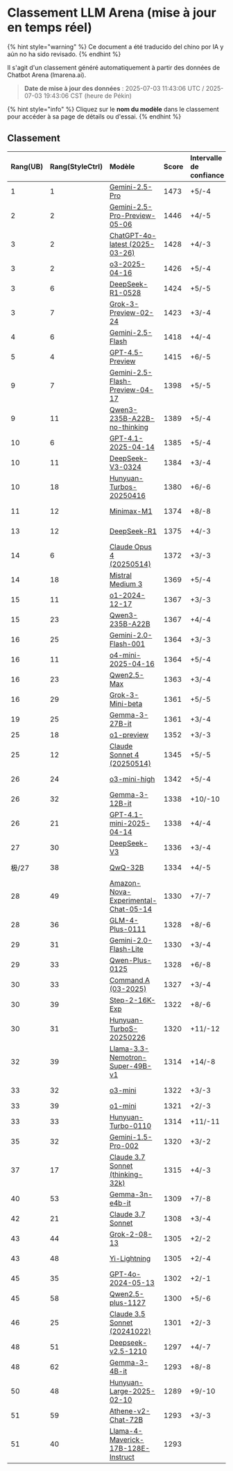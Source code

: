 # Classement LLM Arena (mise à jour en temps réel)


{% hint style="warning" %}
Ce document a été traducido del chino por IA y aún no ha sido revisado.
{% endhint %}




Il s'agit d'un classement généré automatiquement à partir des données de Chatbot Arena (lmarena.ai).

> **Date de mise à jour des données** : 2025-07-03 11:43:06 UTC / 2025-07-03 19:43:06 CST (heure de Pékin)

{% hint style="info" %}
Cliquez sur le **nom du modèle** dans le classement pour accéder à sa page de détails ou d'essai.
{% endhint %}

## Classement

| Rang(UB) | Rang(StyleCtrl) | Modèle                                                                                                                         | Score | Intervalle de confiance | Votes     | Fournisseur             | Licence                  | Date de fin des connaissances |
|:---|:---|:---|:---|:---|:---|:---|:---|:---|
|        1 |               1 | [Gemini-2.5-Pro](http://aistudio.google.com/app/prompts/new_chat?model=gemini-2.5-pro)                                      | 1473 | +5/-4   | 14,062  | Google                 | Propriétaire             | Données non disponibles    |
|        2 |               2 | [Gemini-2.5-Pro-Preview-05-06](http://aistudio.google.com/app/prompts/new_chat?model=gemini-2.5-pro-preview-05-06)          | 1446 | +4/-5   | 14,432  | Google                 | Propriétaire             | Données non disponibles    |
|        3 |               2 | [ChatGPT-4o-latest (2025-03-26)](https://x.com/OpenAI/status/1905331956856050135)                                           | 1428 | +4/-3   | 23,599  | OpenAI                 | Propriétaire             | Données non disponibles    |
|        3 |               2 | [o3-2025-04-16](https://openai.com/index/introducing-o3-and-o4-mini/)                                                       | 1426 | +5/-4   | 20,095  | OpenAI                 | Propriétaire             | Données non disponibles    |
|        3 |               6 | [DeepSeek-R1-0528](https://api-docs.deepseek.com/news/news250528)                                                           | 1424 | +5/-5   | 12,396  | DeepSeek               | MIT                     | Données non disponibles    |
|        3 |               7 | [Grok-3-Preview-02-24](https://x.ai/blog/grok-3)                                                                            | 1423 | +3/-4   | 25,067  | xAI                    | Propriétaire             | Données non disponibles    |
|        4 |               6 | [Gemini-2.5-Flash](http://aistudio.google.com/app/prompts/new_chat?model=gemini-2.5-flash)                                  | 1418 | +4/-4   | 19,451  | Google                 | Propriétaire             | Données non disponibles    |
|        5 |               4 | [GPT-4.5-Preview](https://openai.com/index/introducing-gpt-4-5/)                                                            | 1415 | +6/-5   | 15,271  | OpenAI                 | Propriétaire             | Données non disponibles    |
|        9 |               7 | [Gemini-2.5-Flash-Preview-04-17](http://aistudio.google.com/app/prompts/new_chat?model=gemini-2.5-flash-preview-04-17)      | 1398 | +5/-5   | 16,552  | Google                 | Propriétaire             | Données non disponibles    |
|        9 |              11 | [Qwen3-235B-A22B-no-thinking](https://qwenlm.github.io/blog/qwen3/)                                                         | 1389 | +5/-4   | 14,090  | Alibaba                | Apache 2.0              | Données non disponibles    |
|       10 |               6 | [GPT-4.1-2025-04-14](https://openai.com/index/gpt-4-1/)                                                                     | 1385 | +5/-4   | 17,456  | OpenAI                 | Propriétaire             | Données non disponibles    |
|       10 |              11 | [DeepSeek-V3-0324](https://api-docs.deepseek.com/news/news250325)                                                           | 1384 | +3/-4   | 20,171  | DeepSeek               | MIT                     | Données non disponibles    |
|       10 |              18 | [Hunyuan-Turbos-20250416](https://cloud.tencent.com/document/product/1729/104753)                                           | 1380 | +6/-6   | 8,244   | Tencent                | Propriétaire             | Données non disponibles    |
|       11 |              12 | [Minimax-M1](https://www.minimax.io/news/minimaxm1)                                                                         | 1374 | +8/-8   | 6,117   | MiniMax                | Apache 2.0              | Données non disponibles    |
|       13 |              12 | [DeepSeek-R1](https://api-docs.deepseek.com/news/news250120)                                                                | 1375 | +4/-3   | 19,430  | DeepSeek               | MIT                     | Données non disponibles    |
|       14 |               6 | [Claude Opus 4 (20250514)](https://www.anthropic.com/news/claude-4)                                                         | 1372 | +3/-3   | 19,708  | Anthropic              | Propriétaire             | Données non disponibles    |
|       14 |              18 | [Mistral Medium 3](https://mistral.ai/news/mistral-medium-3)                                                                | 1369 | +5/-4   | 18,439  | Mistral                | Propriétaire             | Données non disponibles    |
|       15 |              11 | [o1-2024-12-17](https://openai.com/index/o1-and-new-tools-for-developers/)                                                  | 1367 | +3/-3   | 29,038  | OpenAI                 | Propriétaire             | Données non disponibles    |
|       15 |              23 | [Qwen3-235B-A22B](https://qwenlm.github.io/blog/qwen3/)                                                                     | 1367 | +4/-4   | 13,817  | Alibaba                | Apache 2.0              | Données non disponibles    |
|       16 |              25 | [Gemini-2.0-Flash-001](https://aistudio.google.com/app/prompts/new_chat?instructions=lmsys-1121&model=gemini-2.0-flash-001) | 1364 | +3/-3   | 36,673  | Google                 | Propriétaire             | Données non disponibles    |
|       16 |              11 | [o4-mini-2025-04-16](https://openai.com/index/introducing-o3-and-o4-mini/)                                                  | 1364 | +5/-4   | 17,150  | OpenAI                 | Propriétaire             | Données non disponibles    |
|       16 |              23 | [Qwen2.5-Max](https://qwenlm.github.io/blog/qwen2.5-max/)                                                                   | 1363 | +3/-4   | 31,778  | Alibaba                | Propriétaire             | Données non disponibles    |
|       16 |              29 | [Grok-3-Mini-beta](https://docs.x.ai/docs/models)                                                                           | 1361 | +5/-5   | 9,759   | xAI                    | Propriétaire             | Données non disponibles    |
|       19 |              25 | [Gemma-3-27B-it](http://aistudio.google.com/app/prompts/new_chat?model=gemma-3-27b-it)                                      | 1361 | +3/-4   | 25,902  | Google                 | Gemma                   | Données non disponibles    |
|       25 |              18 | [o1-preview](https://platform.openai.com/docs/models/o1)                                                                    | 1352 | +3/-3   | 33,177  | OpenAI                 | Propriétaire             | 2023/10  |
|       25 |              12 | [Claude Sonnet 4 (20250514)](https://www.anthropic.com/news/claude-4)                                                       | 1345 | +5/-5   | 15,543  | Anthropic              | Propriétaire             | Données non disponibles    |
|       26 |              24 | [o3-mini-high](https://platform.openai.com/docs/guides/reasoning#reasoning-effort)                                          | 1342 | +5/-4   | 19,404  | OpenAI                 | Propriétaire             | Données non disponibles    |
|       26 |              32 | [Gemma-3-12B-it](http://aistudio.google.com/app/prompts/new_chat?model=gemma-3-12b-it)                                      | 1338 | +10/-10 | 3,976   | Google                 | Gemma                   | Données non disponibles    |
|       26 |              21 | [GPT-4.1-mini-2025-04-14](https://openai.com/index/gpt-极/4-1/)                                                                | 1338 | +4/-4   | 16,454  | OpenAI                 | Propriétaire             | Données non disponibles    |
|       27 |              30 | [DeepSeek-V3](https://huggingface.co/deepseek-ai/DeepSeek-V3)                                                               | 1336 | +3/-4   | 22,841  | DeepSeek               | DeepSeek                | Données non disponibles    |
|       极/27 |              38 | [QwQ-32B](https://huggingface.co/Qwen/QwQ-32B)                                                                              | 1334 | +4/-5   | 18,063  | Alibaba                | Apache 2.0              | Données non disponibles    |
|       28 |              49 | [Amazon-Nova-Experimental-Chat-05-14](https://nova.amazon.com/faqs)                                                         | 1330 | +7/-7   | 6,343   | Amazon                 | Propriétaire             | Données non disponibles    |
|       28 |              36 | [GLM-4-Plus-0111](https://bigmodel.cn/dev/howuse/glm-4)                                                                     | 1328 | +8/-6   | 6,028   | Zhipu                  | Propriétaire             | Données non disponibles    |
|       29 |              31 | [Gemini-2.0-Flash-Lite](https://aistudio.google.com/prompts/new_chat?model=gemini-2.0-flash-lite)                           | 1330 | +3/-4   | 26,104  | Google                 | Propriétaire             | Données non disponibles    |
|       29 |              33 | [Qwen-Plus-0125](https://www.alibabacloud.com/help/en/model-studio/developer-reference/what-is-qwen-llm)                    | 1328 | +6/-8   | 6,055   | Alibaba                | Propriétaire             | Données non disponibles    |
|       30 |              33 | [Command A (03-2025)](https://cohere.com/blog/command-a)                                                                    | 1327 | +3/-4   | 23,879  | Cohere                 | CC-BY-NC-4.0            | Données non disponibles    |
|       30 |              39 | [Step-2-16K-Exp](https://platform.stepfun.com/docs/llm/text)                                                                | 1322 | +8/-6   | 5,126   | StepFun                | Propriétaire             | Données non disponibles    |
|       30 |              31 | [Hunyuan-TurboS-20250226](极/https://cloud.tencent.com/document/product/1729/104753)                                           | 1320 | +11/-12 | 2,452   | Tencent                | Propriétaire             | Données non disponibles    |
|       32 |              39 | [Llama-3.3-Nemotron-Super-49B-v1](https://huggingface.co/nvidia/Llama-3_3-Nemotron-Super-49B-v1)                            | 1314 | +14/-8  | 2,371   | Nvidia                 | Nvidia                  | Données non disponibles    |
|       33 |              32 | [o3-mini](https://openai.com/index/openai-o3-mini/)                                                                         | 1322 | +3/-3   | 36,135  | OpenAI                 | Propriétaire             | Données non disponibles    |
|       33 |              39 | [o1-mini](https://platform.openai.com/docs/models/o1)                                                                       | 1321 | +2/-3   | 54,951  | OpenAI                 | Propriétaire             | 2023/10  |
|       33 |              33 | [Hunyuan-Turbo-0110](https://cloud.tencent.com/document/product/1729/104753)                                                | 1314 | +11/-11 | 2,510   | Tencent                | Propriétaire             | Données non disponibles    |
|       35 |              32 | [Gemini-1.5-Pro-002](https://aistudio.google.com/app/prompts/new_chat?instructions=lmsys&model=gemini-1.5-pro-002)          | 1320 | +3/-2   | 58,645  | Google                 | Propriétaire             | Données non disponibles    |
|       37 |              17 | [Claude 3.7 Sonnet (thinking-32k)](https://www.anthropic.com/news/claude-3-7-sonnet)                                        | 1315 | +4/-3   | 25,145  | Anthropic              | Propriétaire             | Données non disponibles    |
|       40 |              53 | [Gemma-3n-e4b-it](http://aistudio.google.com/app/prompts/new_chat?model=gemma-3n-e4b-it)                                    | 1309 | +7/-8   | 6,311   | Google                 | Gemma                   | Données non disponibles    |
|       42 |              21 | [Claude 3.7 Sonnet](https://www.anthropic.com/news/claude-3-7-sonnet)                                                       | 1308 | +3/-4   | 29,775  | Anthropic              | Propriétaire             | Données non disponibles    |
|       43 |              44 | [Grok-2-08-13](https://x.ai/blog/grok-2)                                                                                    | 1305 | +2/-2   | 67,084  | xAI                    | Propriétaire             | 2024/3   |
|       43 |              48 | [Yi-Lightning](https://platform.lingyiwanwu.com/docs#%E6%A8%A1%E5%9E%8B%E4%B8%8E%E8%AE%A1%E8%B4%B9)                         | 1305 | +2/-4   | 28,968  | 01 AI                  | Propriétaire             | Données non disponibles    |
|       45 |              35 | [GPT-4o-2024-05-13](https://openai.com/index/hello-gpt-4o/)                                                                 | 1302 | +2/-1   | 117,747 | OpenAI                 | Propriétaire             | 2023/10  |
|       45 |              58 | [Qwen2.5-plus-1127](https://help.aliyun.com/zh/model-studio/getting-started/models?spm=a2c4g.11186623.0.i7)                 | 1300 | +5/-6   | 10,715  | Alibaba                | Propriétaire             | Données non disponibles    |
|       46 |              25 | [Claude 3.5 Sonnet (20241022)](https://www.anthropic.com/news/3-5-models-and-computer-use)                                  | 1301 | +2/-3   | 77,078  | Anthropic              | Propriétaire             | 2024/4   |
|       48 |              51 | [Deepseek-v2.5-1210](https://huggingface.co/deepseek-ai/DeepSeek-V2.5-1210)                                                 | 1297 | +4/-7   | 7,243   | DeepSeek               | DeepSeek                | Données non disponibles    |
|       48 |              62 | [Gemma-3-4B-it](http://aistudio.google.com/app/prompts/new_chat?model=gemma-3-4b-it)                                        | 1293 | +8/-8   | 4,321   | Google                 | Gemma                   | Données non disponibles    |
|       50 |              48 | [Hunyuan-Large-2025-02-10](https://cloud.tencent.com/document/product/1729/104753)                                          | 1289 | +9/-10  | 3,856   | Tencent                | Propriétaire             | Données non disponibles    |
|       51 |              59 | [Athene-v2-Chat-72B](https://huggingface.co/Nexusflow/Athene-V2-Chat)                                                       | 1293 | +3/-3   | 26,074  | NexusFlow              | NexusFlow               | Données non disponibles    |
|       51 |              40 | [Llama-4-Maverick-17B-128E-Instruct](https://huggingface.co/meta-llama/Llama-4-Maverick-17B-128E-Instruct)                  | 1293